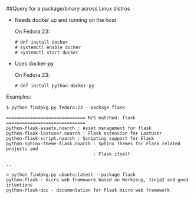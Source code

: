 ##Query for a package/binary across Linux distros

* Needs docker up and running on the host

  On Fedora 23:

  ```
  # dnf install docker
  # systemctl enable docker
  # systemctl start docker
  ```

* Uses docker-py

  On Fedora 23:

  ```
  # dnf install python-docker-py
  ```

Examples:

```
$ python findpkg.py fedora:23 --package flask

============================== N/S matched: flask ==============================
python-flask-assets.noarch : Asset management for flask
python-flask-lastuser.noarch : Flask extension for LastUser
python-flask-script.noarch : Scripting support for Flask
python-sphinx-theme-flask.noarch : Sphinx Themes for Flask related projects and
                                 : Flask itself	 

..
```

```
> python findpkg.py ubuntu:latest --package flask
python-flask - micro web framework based on Werkzeug, Jinja2 and good intentions
python-flask-doc - documentation for Flask micro web framework

```
